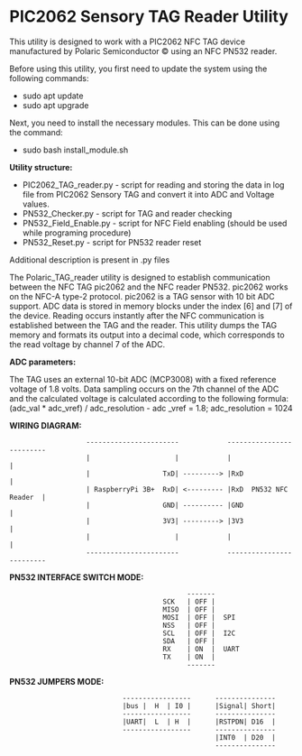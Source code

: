 # PIC2062 Sensory TAG Reader Utility

This utility is designed to work with a PIC2062 NFC TAG device manufactured by Polaric Semiconductor © using an NFC PN532 reader. 

Before using this utility, you first need to update the system using the following commands:

 - sudo apt update
 - sudo apt upgrade

Next, you need to install the necessary modules. This can be done using the command:

 - sudo bash install_module.sh

**Utility structure:**

 - PIC2062_TAG_reader.py - script for reading and storing the data in log file from PIC2062 Sensory TAG and convert it into ADC and Voltage values.
 - PN532_Checker.py - script for TAG and reader checking
 - PN532_Field_Enable.py - script for NFC Field enabling (should be used while programing procedure)
 - PN532_Reset.py - script for PN532 reader reset

Additional description is present in .py files

The Polaric_TAG_reader utility is designed to establish communication between the NFC TAG pic2062 and the NFC reader PN532.
pic2062 works on the NFC-A type-2 protocol.
pic2062 is a TAG sensor with 10 bit ADC support.
ADC data is stored in memory blocks under the index [6] and [7] of the device.
Reading occurs instantly after the NFC communication is established between the TAG and the reader.
This utility dumps the TAG memory and formats its output into a decimal code, which corresponds to the read voltage by channel 7 of the ADC.

**ADC parameters:**

The TAG uses an external 10-bit ADC (MCP3008) with a fixed reference voltage of 1.8 volts. 
Data sampling occurs on the 7th channel of the ADC and the calculated voltage is calculated according to the following formula:
(adc_val * adc_vref) / adc_resolution - adc _vref = 1.8; adc_resolution = 1024 

**WIRING DIAGRAM:**

                       -----------------------            -------------------------
                       |                     |            |                       |
                       |                  TxD| ---------> |RxD                    |
                       | RaspberryPi 3B+  RxD| <--------- |RxD  PN532 NFC Reader  |
                       |                  GND| ---------- |GND                    |
                       |                  3V3| ---------> |3V3                    |
                       |                     |            |                       |
                       -----------------------            -------------------------

**PN532 INTERFACE SWITCH MODE:**

                                                -------
                                          SCK   | OFF |
                                          MISO  | OFF |  
                                          MOSI  | OFF |  SPI
                                          NSS   | OFF |  
                                          SCL   | OFF |  I2C
                                          SDA   | OFF |
                                          RX    | ON  |  UART
                                          TX    | ON  |
                                                -------

**PN532 JUMPERS MODE:**

                                -----------------      ---------------
                                |bus |  H  | I0 |      |Signal| Short|
                                -----------------      ---------------
                                |UART|  L  | H  |      |RSTPDN| D16  |
                                -----------------      ---------------
                                                       |INT0  | D20  |
                                                       ---------------
